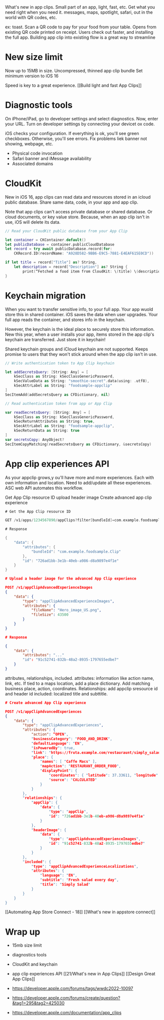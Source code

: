 What's new in app clips.  Small part of an app, light, fast, etc.  Get what you need right when you need it.  messages, maps, spotlight, safari, out in the world with QR codes, etc.

ex: toast.  Scan a QR code to pay for your food from your table.  Opens from existing QR code printed on receipt.  Users check out faster, and installing the full app.  Building app clip into existing flow is a great way to streamline

# New size limit
Now up to 15MB in size.  Uncompressed, thinned app clip bundle
Set minimum version to iOS 16

Speed is key to a great experience.  [[Build light and fast App Clips]]

# Diagnostic tools
On iPhone/iPad, go to developer settings and select diagnostics.  Now, enter your URL.  Turn on developer settings by connecting your devicet ox code.

iOS checks your configuration.  If everything is ok, you'll see green checkboxes.  Otherwise, you'll see errors.  Fix problems liek banner not showing, webpage, etc.

* Physical code invocation
* Safari banner and iMessage availability
* Associated domains
# CloudKit
New in iOS 16, app clips can read data and resources stored in an icloud public database.  Share same data, code, in your app and app clip.  

Note that app clips can't access private database or shared database.  Or cloud documents, or key value store.  Because, when an app clip isn't in use, iOS will delete its data.

```swift
// Read your CloudKit public database from your App Clip

let container = CKContainer.default()
let publicDatabase = container.publicCloudDatabase
let record = try await publicDatabase.record(for:
    CKRecord.ID(recordName: "A928D582-9BB6-E9C5-7881-E4EAF615E0CD"))

if let title = record["Title"] as? String,
    let description = record["Description"] as? String {
        print(“Fetched a food item from CloudKit: \(title) \(description)")
}
```
# Keychain migration
When you want to transfer sensitive info, to your full app.  Your app wuold store this in shared container.  iOS saves the data when user upgrades.  Your full app reads the container, and stores info in the keychain.

However, the keychain is the ideal place to securely store this information.  New this year, when a user installs your app, items stored in the app clip's keychain are transferred.  Just store it in keychain!

Shared keychain groups and iCloud keychain are not supported.  Keeps promise to users that they won't stick around when the app clip isn't in use.
```swift
// Write authentication token to App Clip keychain

let addSecretsQuery: [String: Any] = [
    kSecClass as String: kSecClassGenericPassword,
    kSecValueData as String: "smoothie-secret".data(using: .utf8),
    kSecAttrLabel as String: "foodsample-appclip"
]
SecItemAdd(addSecretsQuery as CFDictionary, nil)

// Read authentication token from app or App Clip

var readSecretsQuery: [String: Any] = [
    kSecClass as String: kSecClassGenericPassword,
    kSecReturnAttributes as String: true,
    kSecAttrLabel as String: "foodsample-appclip",
    kSecReturnData as String: true
]
var secretsCopy: AnyObject?
SecItemCopyMatching(readSecretsQuery as CFDictionary, &secretsCopy)
```

# App clip experiences API
As your appclip grows,y ou'll have more and more experiences.  Each with own information and location.  Need to add/update all these experiences.  ASC web API automates this workflow.

Get App Clip resource ID
upload header image
Create advanced app clip experience

```swift
# Get the App Clip resource ID

GET /v1/apps/1234567890/appClips?filter[bundleId]=com.example.foodsample.Clip

# Response

{
    "data": {
        "attributes": {
            "bundleId": "com.example.foodsample.Clip"
        },
        "id": "726ad1bb-3e1b-40eb-a986-d8a9897e4f1e"
    }
}
```

```json
# Upload a header image for the advanced App Clip experience

POST /v1/appClipAdvancedExperienceImages
{
    "data": {
        "type": "appClipAdvancedExperienceImages",
        "attributes": {
            "fileName": "Hero_image_US.png",
            "fileSize": 43500
        }
    }
}

# Response

{
    "data": {
        "attributes": "..."
        "id": "91c52741-832b-48a2-8935-1797655edbe7"
    }
}
```
attributes, relationships, included.
attributes: information like action name, link, etc.  If tied to a maps location, add a place dictionary.  Add matching business place, action, coordinates.
Relationships: add appclip sresource id and header id
included: localized title and subttitle.
```json
# Create advanced App Clip experience

POST /v1/appClipAdvancedExperiences
{
    "data": {
        "type": "appClipAdvancedExperiences",
        "attributes": {
            "action": “OPEN",
            "businessCategory": "FOOD_AND_DRINK",
            "defaultLanguage": "EN",
            "isPoweredBy": true,
            "link": "https://fruta.example.com/restauraunt/simply_salad",
            "place": {
                "names": [ "Caffe Macs" ],
                "mapAction": "RESTAURANT_ORDER_FOOD",
                "displayPoint": {
                    "coordinates": { "latitude": 37.33611, "longitude": -122.00731 },
                    "source": "CALCULATED"
                }
            }
        },
        "relationships": {
            "appClip": {
                "data": {
                    "type": "appClip",
                    "id": "726ad1bb-3e1b-40eb-a986-d8a9897e4f1e"
                }
            },
            "headerImage": {
                "data": {
                    "type": "appClipAdvancedExperienceImages",
                    "id": "91c52741-832b-48a2-8935-1797655edbe7"
                }
            }
        },
        "included": {
            "type": "appClipAdvancedExperienceLocalizations",
            "attributes": {
                "language": "EN",
                "subtitle": "Fresh salad every day",
                "title": "Simply Salad"
            }
        }
    }
}
```

[[Automating App Store Connect - 18]]
[[What's new in appstore connect]]

# Wrap up
* 15mb size limit
* diagnostics tools
* CloudKit and keychain
* app clip experiences API
[[21/What's new in App Clips]]
[[Design Great App Clips]]

* https://developer.apple.com/forums/tags/wwdc2022-10097
* https://developer.apple.com/forums/create/question?&tag1=295&tag2=425030
* https://developer.apple.com/documentation/app_clips
